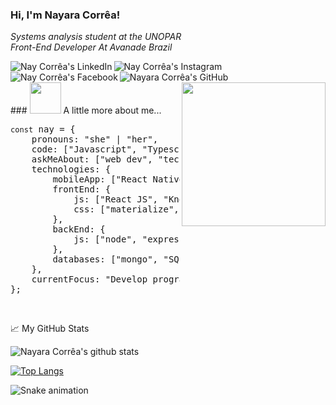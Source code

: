 ### Hi, I'm Nayara Corrêa!

<i>Systems analysis student at the UNOPAR</i><br>
<i>Front-End Developer At Avanade Brazil</i><br>

<a href="https://www.linkedin.com/in/nayara-corr%C3%AAa-03bb91149/" rel="nofollow">
  <img align="left" alt="Nay Corrêa's LinkedIn" src="https://img.shields.io/badge/linkedin-%230077B5.svg?&style=for-the-badge&logo=linkedin&logoColor=white" style="max-width:100%;">
</a>

<a href="https://www.instagram.com/_nayaracorrea/" rel="nofollow">
  <img align="left" alt="Nay Corrêa's Instagram" src="https://img.shields.io/badge/instagram-%23E4405F.svg?&style=for-the-badge&logo=instagram&logoColor=white" style="max-width:100%;">
</a>

<a href="https://www.facebook.com/NayaraFlorentino/" rel="nofollow">
  <img align="left" alt="Nay Corrêa's Facebook" src="https://img.shields.io/badge/facebook-%231877F2.svg?&style=for-the-badge&logo=facebook&logoColor=white" style="max-width:100%;">
</a>

<a href="https://github.com/naycorrea" rel="nofollow">
  <img align="left" alt="Nayara Corrêa's GitHub" src="https://img.shields.io/badge/github-%23100000.svg?&style=for-the-badge&logo=github&logoColor=white" style="max-width:100%;">
</a> 

<p><a target="_blank" rel="noopener noreferrer" href="https://camo.githubusercontent.com/1dffb6a6ad27bc1d0ae25d7e699f69aab8f5352f241770daf62efc1b436c70df/68747470733a2f2f6d656469612e67697068792e636f6d2f6d656469612f6965796c397a6d436a4f3462347436716f592f67697068792e676966"><img align="right" src="https://camo.githubusercontent.com/1dffb6a6ad27bc1d0ae25d7e699f69aab8f5352f241770daf62efc1b436c70df/68747470733a2f2f6d656469612e67697068792e636f6d2f6d656469612f6965796c397a6d436a4f3462347436716f592f67697068792e676966" width="230" data-canonical-src="https://media.giphy.com/media/ieyl9zmCjO4b4t6qoY/giphy.gif" style="max-width:100%;"></a></p>
<br><br>
### <img src="https://media.giphy.com/media/VgCDAzcKvsR6OM0uWg/giphy.gif" width="50"> A little more about me...  


<div class="highlight highlight-source-js"><pre><span class="pl-k" style="font-size: 12px">const</span> <span class="pl-s1">nay</span> <span class="pl-c1">=</span> <span class="pl-kos">{</span>
    <span class="pl-c1">pronouns</span>: <span class="pl-s">"she"</span> | <span class="pl-s">"her"</span><span class="pl-kos">,</span>
    <span class="pl-c1">code</span>: <span class="pl-kos">[</span><span class="pl-s">"Javascript"</span><span class="pl-kos">,</span> <span class="pl-s">"Typescript"</span><span class="pl-kos">,</span> <span class="pl-s">"HTML"</span><span class="pl-kos">,</span> <span class="pl-s">"CSS"</span>]</span><span class="pl-kos">,</span>
    <span class="pl-c1">askMeAbout</span>: <span class="pl-kos">[</span><span class="pl-s">"web dev"</span><span class="pl-kos">,</span> <span class="pl-s">"tech"</span><span class="pl-kos">,</span> <span class="pl-s">"app dev"</span><span class="pl-kos">,</span> <span class="pl-kos">]</span><span class="pl-kos">,</span>
    <span class="pl-c1">technologies</span>: <span class="pl-kos">{</span>
        <span class="pl-c1">mobileApp</span>: <span class="pl-kos">[</span><span class="pl-s">"React Native"</span><span class="pl-kos">]</span><span class="pl-kos">,</span>
        <span class="pl-c1">frontEnd</span>: <span class="pl-kos">{</span>
            <span class="pl-c1">js</span>: <span class="pl-kos">[</span><span class="pl-s">"React JS"</span><span class="pl-kos">,</span> <span class="pl-s">"KnockoutJS"</span><span class="pl-kos"><span class="pl-kos">,</span> <span class="pl-s">"UI5"</span><span class="pl-kos">]</span><span class="pl-kos">,</span>
            <span class="pl-c1">css</span>: <span class="pl-kos">[</span><span class="pl-s">"materialize"</span><span class="pl-kos">,</span> <span class="pl-s">"bootstrap"</span><span class="pl-kos">]</span>
        <span class="pl-kos">}</span><span class="pl-kos">,</span>
        <span class="pl-c1">backEnd</span>: <span class="pl-kos">{</span>
            <span class="pl-c1">js</span>: <span class="pl-kos">[</span><span class="pl-s">"node"</span><span class="pl-kos">,</span> <span class="pl-s">"express"</span><span class="pl-kos">,</span> <span class="pl-s">"NestJS"</span> <span class="pl-kos">]</span><span class="pl-kos">,</span>
        <span class="pl-kos">}</span><span class="pl-kos">,</span>
        <span class="pl-c1">databases</span>: <span class="pl-kos">[</span><span class="pl-s">"mongo"</span><span class="pl-kos">,</span> <span class="pl-s">"SQL Server"</span> <span class="pl-kos">]</span><span class="pl-kos">,</span>
    <span class="pl-kos">}</span><span class="pl-kos">,</span>
    <span class="pl-c1">currentFocus</span>: <span class="pl-s">"Develop programming using React and Typescript"</span><span class="pl-kos">,</span>
<span class="pl-kos">}</span><span class="pl-kos">;</span></pre>
</div>
  
  <br>
  <p><g-emoji class="g-emoji" alias="chart_with_upwards_trend" fallback-src="https://github.githubassets.com/images/icons/emoji/unicode/1f4c8.png">📈</g-emoji> My GitHub Stats</p>
  
  ![Nayara Corrêa's github stats](https://github-readme-stats.vercel.app/api?username=nayaracorrea&show_icons=true&theme=dracula)
  
  
  [![Top Langs](https://github-readme-stats.vercel.app/api/top-langs/?username=nayaracorrea&layout=compact)](https://github.com/nayaracorrea/github-readme-stats)

  ![Snake animation](https://github.com/naycorrea/naycorrea/blob/output/github-contribution-grid-snake.svg)

  
 
  
 
